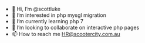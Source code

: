 - 👋 Hi, I’m @scottluke
- 👀 I’m interested in php mysgl migration
- 🌱 I’m currently learning php 7
- 💞️ I’m looking to collaborate on interactive php pages
- 📫 How to reach me HR@scootercity.com.au

<!---
scottluke/scottluke is a ✨ special ✨ repository because its `README.md` (this file) appears on your GitHub profile.
You can click the Preview link to take a look at your changes.
--->
